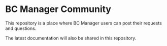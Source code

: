 # BC Manager Community
This repository is a place where BC Manager users can post their requests and questions.

The latest documentation will also be shared in this repository.
